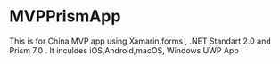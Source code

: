 # MVPPrismApp
This is for China MVP app using Xamarin.forms , .NET Standart 2.0 and Prism 7.0 . It inculdes iOS,Android,macOS, Windows UWP App


